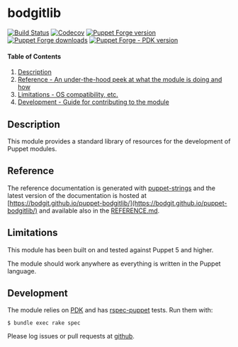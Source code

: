 # bodgitlib

[![Build Status](https://img.shields.io/github/workflow/status/bodgit/puppet-bodgitlib/Test)](https://github.com/bodgit/puppet-bodgitlib/actions?query=workflow%3ATest)
[![Codecov](https://img.shields.io/codecov/c/github/bodgit/puppet-bodgitlib)](https://codecov.io/gh/bodgit/puppet-bodgitlib)
[![Puppet Forge version](http://img.shields.io/puppetforge/v/bodgit/bodgitlib)](https://forge.puppetlabs.com/bodgit/bodgitlib)
[![Puppet Forge downloads](https://img.shields.io/puppetforge/dt/bodgit/bodgitlib)](https://forge.puppetlabs.com/bodgit/bodgitlib)
[![Puppet Forge - PDK version](https://img.shields.io/puppetforge/pdk-version/bodgit/bodgitlib)](https://forge.puppetlabs.com/bodgit/bodgitlib)

#### Table of Contents

1. [Description](#description)
2. [Reference - An under-the-hood peek at what the module is doing and how](#reference)
3. [Limitations - OS compatibility, etc.](#limitations)
4. [Development - Guide for contributing to the module](#development)

## Description

This module provides a standard library of resources for the development of
Puppet modules.

## Reference

The reference documentation is generated with
[puppet-strings](https://github.com/puppetlabs/puppet-strings) and the latest
version of the documentation is hosted at
[https://bodgit.github.io/puppet-bodgitlib/](https://bodgit.github.io/puppet-bodgitlib/)
and available also in the [REFERENCE.md](https://github.com/bodgit/puppet-bodgitlib/blob/main/REFERENCE.md).

## Limitations

This module has been built on and tested against Puppet 5 and higher.

The module should work anywhere as everything is written in the Puppet
language.

## Development

The module relies on [PDK](https://puppet.com/docs/pdk/1.x/pdk.html) and has
[rspec-puppet](http://rspec-puppet.com) tests. Run them with:

```
$ bundle exec rake spec
```

Please log issues or pull requests at
[github](https://github.com/bodgit/puppet-bodgitlib).
